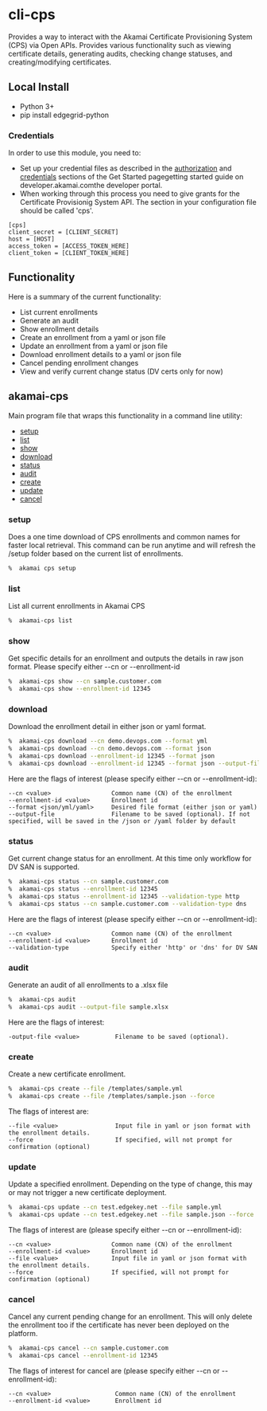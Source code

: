 # cli-cps
Provides a way to interact with the Akamai Certificate Provisioning System (CPS) via Open APIs. Provides various functionality such as viewing certificate details, generating audits, checking change statuses, and creating/modifying certificates.

## Local Install
* Python 3+
* pip install edgegrid-python

### Credentials
In order to use this module, you need to:
* Set up your credential files as described in the [authorization](https://developer.akamai.com/introduction/Prov_Creds.html) and [credentials](https://developer.akamai.com/introduction/Conf_Client.html) sections of the Get Started pagegetting started guide on developer.akamai.comthe developer portal.  
* When working through this process you need to give grants for the Certificate Provisionig System API.  The section in your configuration file should be called 'cps'.

```
[cps]
client_secret = [CLIENT_SECRET]
host = [HOST]
access_token = [ACCESS_TOKEN_HERE]
client_token = [CLIENT_TOKEN_HERE]
```


## Functionality
Here is a summary of the current functionality:
* List current enrollments
* Generate an audit
* Show enrollment details
* Create an enrollment from a yaml or json file
* Update an enrollment from a yaml or json file
* Download enrollment details to a yaml or json file
* Cancel pending enrollment changes
* View and verify current change status (DV certs only for now)

## akamai-cps
Main program file that wraps this functionality in a command line utility:
* [setup](#setup)
* [list](#list)
* [show](#show)
* [download](#download)
* [status](#status)
* [audit](#audit)
* [create](#create)
* [update](#update)
* [cancel](#cancel)


### setup
Does a one time download of CPS enrollments and common names for faster local retrieval. This command can be run anytime and will refresh the /setup folder based on the current list of enrollments.

```bash
%  akamai cps setup
```

### list
List all current enrollments in Akamai CPS

```bash
%  akamai-cps list
```

### show
Get specific details for an enrollment and outputs the details in raw json format. Please specify either --cn or --enrollment-id

```bash
%  akamai-cps show --cn sample.customer.com
%  akamai-cps show --enrollment-id 12345
```


### download
Download the enrollment detail in either json or yaml format.  

```bash
%  akamai-cps download --cn demo.devops.com --format yml
%  akamai-cps download --cn demo.devops.com --format json
%  akamai-cps download --enrollment-id 12345 --format json
%  akamai-cps download --enrollment-id 12345 --format json --output-file sample.yaml
```

Here are the flags of interest (please specify either --cn or --enrollment-id):

```
--cn <value>                 Common name (CN) of the enrollment
--enrollment-id <value>      Enrollment id 
--format <json/yml/yaml>     Desired file format (either json or yaml)
--output-file                Filename to be saved (optional). If not specified, will be saved in the /json or /yaml folder by default

```

### status
Get current change status for an enrollment. At this time only workflow for DV SAN is supported.

```bash
%  akamai-cps status --cn sample.customer.com
%  akamai-cps status --enrollment-id 12345
%  akamai-cps status --enrollment-id 12345 --validation-type http
%  akamai-cps status --cn sample.customer.com --validation-type dns
```

Here are the flags of interest (please specify either --cn or --enrollment-id):

```
--cn <value>                 Common name (CN) of the enrollment
--enrollment-id <value>      Enrollment id 
--validation-type            Specify either 'http' or 'dns' for DV SAN

```

### audit
Generate an audit of all enrollments to a .xlsx file

```bash
%  akamai-cps audit
%  akamai-cps audit --output-file sample.xlsx
```

Here are the flags of interest:

```
-output-file <value>          Filename to be saved (optional). 
```


### create
Create a new certificate enrollment.

```bash
%  akamai-cps create --file /templates/sample.yml
%  akamai-cps create --file /templates/sample.json --force
```

The flags of interest are:

```
--file <value>                Input file in yaml or json format with the enrollment details.
--force                       If specified, will not prompt for confirmation (optional)
```

### update
Update a specified enrollment.  Depending on the type of change, this may or may not trigger a new certificate deployment.

```bash
%  akamai-cps update --cn test.edgekey.net --file sample.yml
%  akamai-cps update --cn test.edgekey.net --file sample.json --force
```

The flags of interest are (please specify either --cn or --enrollment-id):

```
--cn <value>                 Common name (CN) of the enrollment
--enrollment-id <value>      Enrollment id 
--file <value>               Input file in yaml or json format with the enrollment details.
--force                      If specified, will not prompt for confirmation (optional)
```


### cancel
Cancel any current pending change for an enrollment.  This will only delete the enrollment too if the certificate has never been deployed on the platform.

```bash
%  akamai-cps cancel --cn sample.customer.com
%  akamai-cps cancel --enrollment-id 12345
```

The flags of interest for cancel are (please specify either --cn or --enrollment-id):

```
--cn <value>                  Common name (CN) of the enrollment
--enrollment-id <value>       Enrollment id 
```
